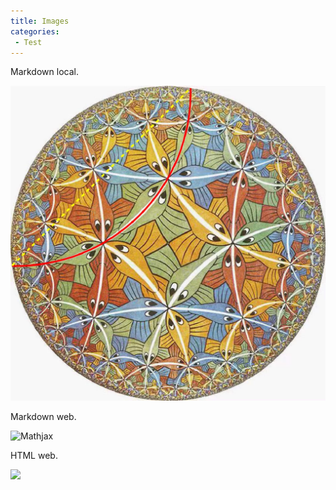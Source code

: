 ```yaml
---
title: Images
categories:
 - Test
---
```




Markdown local.

![Poincare Disk Model-1](/assets/images/Poincare_disk_model.png)

Markdown web.

![Mathjax](https://www.mathjax.org/badge/mj-logo.svg)


HTML web.

<img class="centered" src="https://www.mathjax.org/badge/mj-logo.svg" />
